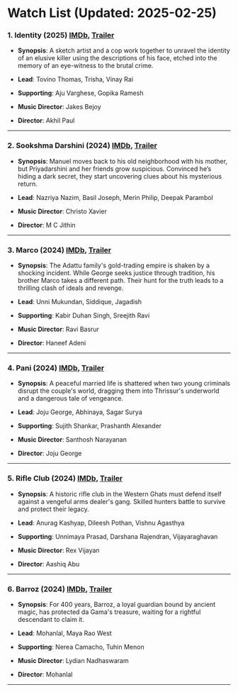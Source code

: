 # Watch List (Updated: 2025-02-25)

### 1. **Identity** (2025) [IMDb](https://www.imdb.com/title/tt27436132/), [Trailer](https://www.youtube.com/watch?v=6LSqReemlTk)

- **Synopsis**: A sketch artist and a cop work together to unravel the identity of an elusive killer using the descriptions of his face, etched into the memory of an eye-witness to the brutal crime.

- **Lead**: Tovino Thomas, Trisha, Vinay Rai
- **Supporting**: Aju Varghese, Gopika Ramesh
- **Music Director**: Jakes Bejoy
- **Director**: Akhil Paul

---

### 2. **Sookshma Darshini** (2024) [IMDb](https://www.imdb.com/title/tt32495687/), [Trailer](https://www.youtube.com/watch?v=IrkfzvO9LkE)

- **Synopsis**: Manuel moves back to his old neighborhood with his mother, but Priyadarshini and her friends grow suspicious. Convinced he’s hiding a dark secret, they start uncovering clues about his mysterious return.

- **Lead**: Nazriya Nazim, Basil Joseph, Merin Philip, Deepak Parambol
- **Music Director**: Christo Xavier
- **Director**: M C Jithin

---

### 3. **Marco** (2024) [IMDb](https://www.imdb.com/title/tt29383379/), [Trailer](https://www.youtube.com/watch?v=5dy3azady4w)

- **Synopsis**: The Adattu family's gold-trading empire is shaken by a shocking incident. While George seeks justice through tradition, his brother Marco takes a different path. Their hunt for the truth leads to a thrilling clash of ideals and revenge.

- **Lead**: Unni Mukundan, Siddique, Jagadish
- **Supporting**: Kabir Duhan Singh, Sreejith Ravi
- **Music Director**: Ravi Basrur
- **Director**: Haneef Adeni

---

### 4. **Pani** (2024) [IMDb](https://www.imdb.com/title/tt29461220/), [Trailer](https://www.youtube.com/watch?v=TmpzntdJqm4)

- **Synopsis**: A peaceful married life is shattered when two young criminals disrupt the couple's world, dragging them into Thrissur's underworld and a dangerous tale of vengeance.

- **Lead**: Joju George, Abhinaya, Sagar Surya
- **Supporting**: Sujith Shankar, Prashanth Alexander
- **Music Director**: Santhosh Narayanan
- **Director**: Joju George

---

### 5. **Rifle Club** (2024) [IMDb](https://www.imdb.com/title/tt31188121/), [Trailer](https://www.youtube.com/watch?v=_HacZSM24mA)

- **Synopsis**: A historic rifle club in the Western Ghats must defend itself against a vengeful arms dealer's gang. Skilled hunters battle to survive and protect their legacy.

- **Lead**: Anurag Kashyap, Dileesh Pothan, Vishnu Agasthya
- **Supporting**: Unnimaya Prasad, Darshana Rajendran, Vijayaraghavan
- **Music Director**: Rex Vijayan
- **Director**: Aashiq Abu

---

### 6. **Barroz** (2024) [IMDb](https://en.wikipedia.org/wiki/Barroz), [Trailer](https://www.youtube.com/watch?v=3hWY6oAuk9I)

- **Synopsis**: For 400 years, Barroz, a loyal guardian bound by ancient magic, has protected da Gama's treasure, waiting for a rightful descendant to claim it.

- **Lead**: Mohanlal, Maya Rao West
- **Supporting**: Nerea Camacho, Tuhin Menon
- **Music Director**: Lydian Nadhaswaram
- **Director**: Mohanlal

---

